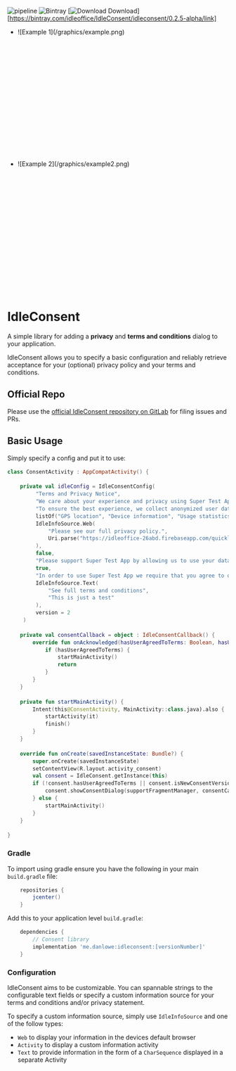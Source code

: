 ![pipeline](https://gitlab.com/dan-0/idleconsent/badges/master/build.svg?sanitize=true)
![Bintray](https://img.shields.io/bintray/v/idleoffice/IdleConsent/idleconsent.svg)
[![Download](https://api.bintray.com/packages/idleoffice/IdleConsent/idleconsent/images/download.svg?version=0.2.5-alpha) Download][https://bintray.com/idleoffice/IdleConsent/idleconsent/0.2.5-alpha/link]

<div>
<ul class="text-center list-unstyled list-inline">
<li style="height: 300px;">
    ![Example 1](/graphics/example.png)
</li>
<li style="height: 300px;">
    ![Example 2](/graphics/example2.png)
</li>
</ul>
</div>

# IdleConsent
A simple library for adding a **privacy** and **terms and conditions** dialog
to your application.

IdleConsent allows you to specify a basic configuration and reliably retrieve acceptance for your 
(optional) privacy policy and your terms and conditions.

## Official Repo
Please use the [official IdleConsent repository on GitLab](https://gitlab.com/dan-0/idleconsent/)
for filing issues and PRs.

## Basic Usage

Simply specify a config and put it to use:

```kotlin
class ConsentActivity : AppCompatActivity() {

    private val idleConfig = IdleConsentConfig(
         "Terms and Privacy Notice",
         "We care about your experience and privacy using Super Test App. Please take a moment to read through and acknowledge our policies",
         "To ensure the best experience, we collect anonymized user data to inform us of crashes and how our users interact with the app.",
         listOf("GPS location", "Device information", "Usage statistics"),
         IdleInfoSource.Web(
             "Please see our full privacy policy.",
             Uri.parse("https://idleoffice-26abd.firebaseapp.com/quicklink/privacy_policy.html")
         ),
         false,
         "Please support Super Test App by allowing us to use your data as mentioned in the privacy policy",
         true,
         "In order to use Super Test App we require that you agree to our terms and conditions:",
         IdleInfoSource.Text(
             "See full terms and conditions",
             "This is just a test"
         ),
         version = 2
     )

    private val consentCallback = object : IdleConsentCallback() {
        override fun onAcknowledged(hasUserAgreedToTerms: Boolean, hasUserAgreedToPrivacy: Boolean) {
            if (hasUserAgreedToTerms) {
                startMainActivity()
                return
            }
        }
    }

    private fun startMainActivity() {
        Intent(this@ConsentActivity, MainActivity::class.java).also {
            startActivity(it)
            finish()
        }
    }

    override fun onCreate(savedInstanceState: Bundle?) {
        super.onCreate(savedInstanceState)
        setContentView(R.layout.activity_consent)
        val consent = IdleConsent.getInstance(this)
        if (!consent.hasUserAgreedToTerms || consent.isNewConsentVersion(2)) {
            consent.showConsentDialog(supportFragmentManager, consentCallback, idleConfig)
        } else {
            startMainActivity()
        }
    }

}
```

### Gradle
To import using gradle ensure you have the following in your main `build.gradle` file:
```groovy
    repositories {
        jcenter()
    }
```

Add this to your application level `build.gradle`:
```groovy
    dependencies {
        // Consent library
        implementation 'me.danlowe:idleconsent:[versionNumber]'
    }
```

### Configuration

IdleConsent aims to be customizable. You can spannable strings to the configurable text fields or specify a custom
information source for your terms and conditions and/or privacy statement.

To specify a custom information source, simply use `IdleInfoSource` and one of the follow types:
* `Web` to display your information in the devices default browser
* `Activity` to display a custom information activity
* `Text` to provide information in the form of a `CharSequence` displayed in a separate Activity